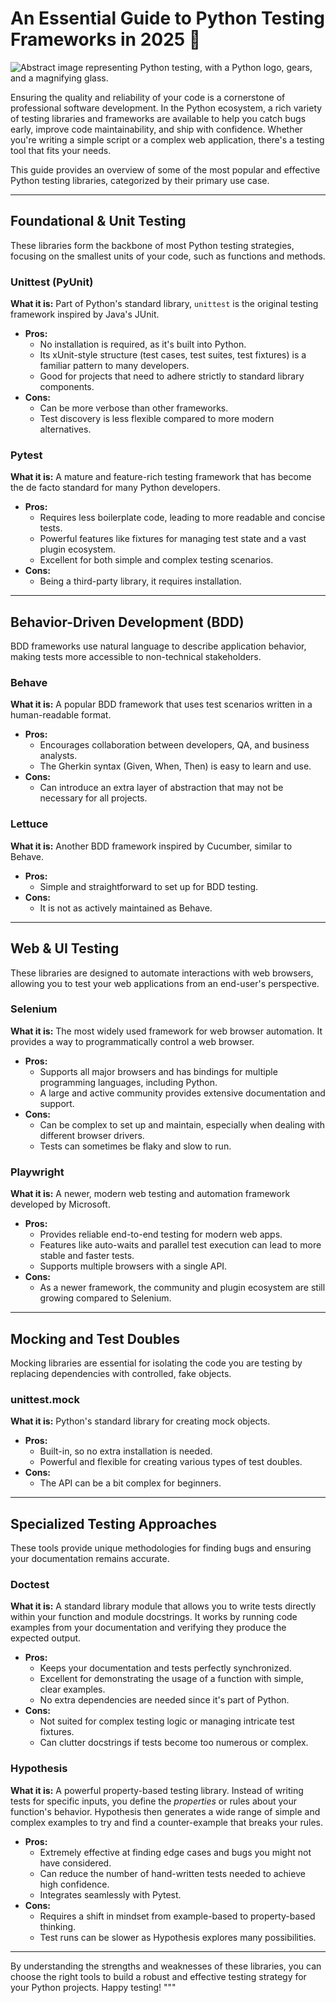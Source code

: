 # An Essential Guide to Python Testing Frameworks in 2025 🐍

![Abstract image representing Python testing, with a Python logo, gears, and a magnifying glass.](https://placehold.co/1200x675/1a202c/63b3ed?text=Python+Testing+Frameworks)

Ensuring the quality and reliability of your code is a cornerstone of professional software development. In the Python ecosystem, a rich variety of testing libraries and frameworks are available to help you catch bugs early, improve code maintainability, and ship with confidence. Whether you're writing a simple script or a complex web application, there's a testing tool that fits your needs.

This guide provides an overview of some of the most popular and effective Python testing libraries, categorized by their primary use case.

---

## Foundational & Unit Testing

These libraries form the backbone of most Python testing strategies, focusing on the smallest units of your code, such as functions and methods.

### Unittest (PyUnit)

**What it is:** Part of Python's standard library, `unittest` is the original testing framework inspired by Java's JUnit.

* **Pros:**
    * No installation is required, as it's built into Python.
    * Its xUnit-style structure (test cases, test suites, test fixtures) is a familiar pattern to many developers.
    * Good for projects that need to adhere strictly to standard library components.
* **Cons:**
    * Can be more verbose than other frameworks.
    * Test discovery is less flexible compared to more modern alternatives.

### Pytest

**What it is:** A mature and feature-rich testing framework that has become the de facto standard for many Python developers.

* **Pros:**
    * Requires less boilerplate code, leading to more readable and concise tests.
    * Powerful features like fixtures for managing test state and a vast plugin ecosystem.
    * Excellent for both simple and complex testing scenarios.
* **Cons:**
    * Being a third-party library, it requires installation.

---

## Behavior-Driven Development (BDD)

BDD frameworks use natural language to describe application behavior, making tests more accessible to non-technical stakeholders.

### Behave

**What it is:** A popular BDD framework that uses test scenarios written in a human-readable format.

* **Pros:**
    * Encourages collaboration between developers, QA, and business analysts.
    * The Gherkin syntax (Given, When, Then) is easy to learn and use.
* **Cons:**
    * Can introduce an extra layer of abstraction that may not be necessary for all projects.

### Lettuce

**What it is:** Another BDD framework inspired by Cucumber, similar to Behave.

* **Pros:**
    * Simple and straightforward to set up for BDD testing.
* **Cons:**
    * It is not as actively maintained as Behave.

---

## Web & UI Testing

These libraries are designed to automate interactions with web browsers, allowing you to test your web applications from an end-user's perspective.

### Selenium

**What it is:** The most widely used framework for web browser automation. It provides a way to programmatically control a web browser.

* **Pros:**
    * Supports all major browsers and has bindings for multiple programming languages, including Python.
    * A large and active community provides extensive documentation and support.
* **Cons:**
    * Can be complex to set up and maintain, especially when dealing with different browser drivers.
    * Tests can sometimes be flaky and slow to run.

### Playwright

**What it is:** A newer, modern web testing and automation framework developed by Microsoft.

* **Pros:**
    * Provides reliable end-to-end testing for modern web apps.
    * Features like auto-waits and parallel test execution can lead to more stable and faster tests.
    * Supports multiple browsers with a single API.
* **Cons:**
    * As a newer framework, the community and plugin ecosystem are still growing compared to Selenium.

---

## Mocking and Test Doubles

Mocking libraries are essential for isolating the code you are testing by replacing dependencies with controlled, fake objects.

### unittest.mock

**What it is:** Python's standard library for creating mock objects.

* **Pros:**
    * Built-in, so no extra installation is needed.
    * Powerful and flexible for creating various types of test doubles.
* **Cons:**
    * The API can be a bit complex for beginners.

---

## Specialized Testing Approaches

These tools provide unique methodologies for finding bugs and ensuring your documentation remains accurate.

### Doctest

**What it is:** A standard library module that allows you to write tests directly within your function and module docstrings. It works by running code examples from your documentation and verifying they produce the expected output.

* **Pros:**
    * Keeps your documentation and tests perfectly synchronized.
    * Excellent for demonstrating the usage of a function with simple, clear examples.
    * No extra dependencies are needed since it's part of Python.
* **Cons:**
    * Not suited for complex testing logic or managing intricate test fixtures.
    * Can clutter docstrings if tests become too numerous or complex.

### Hypothesis

**What it is:** A powerful property-based testing library. Instead of writing tests for specific inputs, you define the *properties* or rules about your function's behavior. Hypothesis then generates a wide range of simple and complex examples to try and find a counter-example that breaks your rules.

* **Pros:**
    * Extremely effective at finding edge cases and bugs you might not have considered.
    * Can reduce the number of hand-written tests needed to achieve high confidence.
    * Integrates seamlessly with Pytest.
* **Cons:**
    * Requires a shift in mindset from example-based to property-based thinking.
    * Test runs can be slower as Hypothesis explores many possibilities.

---

By understanding the strengths and weaknesses of these libraries, you can choose the right tools to build a robust and effective testing strategy for your Python projects. Happy testing!
"""
